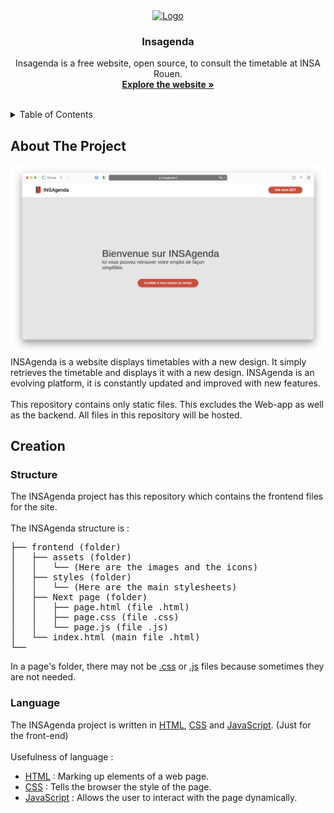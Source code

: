 <div align="center">
  <a href="https://insagenda.fr/index.html">
    <img src="https://insagenda.fr/assets/elements/webLogo.svg" alt="Logo" width="80" height="80">
  </a>

  <h3 align="center">Insagenda</h3>

  <p align="center">
    Insagenda is a free website, open source, to consult the timetable at INSA Rouen.
    <br />
    <a href="https://insagenda.fr/index.html"><strong>Explore the website »</strong></a>
    <br />
    <br />
   </p>
</div>

<!-- TABLE OF CONTENTS -->
<details>
  <summary>Table of Contents</summary>
  <ol>
    <li>
      <a href="#about-the-project">About The Project</a>
    </li>
    <li>
      <a href="#creation">Creation</a>
      <ul>
        <li>
          <a href="#structure">Structure</a>
        </li>
        <li>
          <a href="#language">Language</a>
        </li>
      </ul>
    </li>
    <li>
      <a href="#authors">Authors</a>
    </li>
    <li>
      <a href="#structure">Structure</a>
    </li>
    <li>
      <a href="#License">License</a>
    </li>
  </ol>
</details>

<!-- Abour the project -->
## About The Project 
<img src="readme/mainpage.png" alt="Logo" width="" height="">
<br/>
INSAgenda is a website displays timetables with a new design. It simply retrieves the timetable and displays it with a new design. INSAgenda is an evolving platform, it is constantly updated and improved with new features.
<br/>
<br/>
This repository contains only static files. This excludes the Web-app as well as the backend. All files in this repository will be hosted.

<!-- Creation -->
## Creation
### Structure
The INSAgenda project has this repository which contains the frontend files for the site.
<br/>
<br/>
The INSAgenda structure is : 
<!-- structure -->
<pre>
├── frontend (folder)
│   ├── assets (folder)
│   │   └── (Here are the images and the icons)
│   ├── styles (folder)
│   │   └── (Here are the main stylesheets)
│   ├── Next page (folder)
│   │   ├── page.html (file .html)
│   │   ├── page.css (file .css)
│   │   └── page.js (file .js) 
│   └── index.html (main file .html)
└──
</pre>
In a page's folder, there may not be [.css](https://developer.mozilla.org/fr/docs/Web/CSS) or [.js](https://developer.mozilla.org/fr/docs/Web/JavaScript) files because sometimes they are not needed.

### Language
The INSAgenda project is written in [HTML](https://developer.mozilla.org/fr/docs/Web/HTML), [CSS](https://developer.mozilla.org/fr/docs/Web/CSS) and [JavaScript](https://developer.mozilla.org/fr/docs/Web/JavaScript). (Just for the front-end)
<br/>
<br/>
Usefulness of language :
 - [HTML](https://developer.mozilla.org/fr/docs/Web/HTML) : Marking up elements of a web page.
  - [CSS](https://developer.mozilla.org/fr/docs/Web/CSS) : Tells the browser the style of the page.
  - [JavaScript](https://developer.mozilla.org/fr/docs/Web/JavaScript) : Allows the user to interact with the page dynamically.

